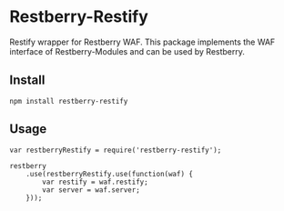 Restberry-Restify
=================

Restify wrapper for Restberry WAF. This package implements the WAF interface of
Restberry-Modules and can be used by Restberry.

## Install

```
npm install restberry-restify
```

## Usage

```
var restberryRestify = require('restberry-restify');

restberry
    .use(restberryRestify.use(function(waf) {
        var restify = waf.restify;
        var server = waf.server;
    }));
```
